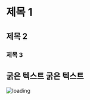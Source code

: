 # 제목 1
## 제목 2
### 제목 3
**굵은 텍스트**
__굵은 텍스트__
---
![loading](https://github.com/user-attachments/assets/3478320c-63c4-4e62-a5bd-283578a60715)
